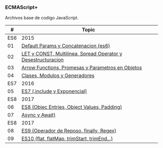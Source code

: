 ### ECMAScript+

Archivos base de codigo JavaScript.

| # | Topic |
| ------ | ------ |
| ES6 | 2015 |
| 01 | [Default Params y Concatenacion (es6)](https://github.com/AdrianLovo/Apuntes_ECMAScript-6-/blob/master/01-DefaultParamsYConcatenacion.js) |
| 02 | [LET y CONST, Multilinea, Spread Operator y Desestructuracion](https://github.com/AdrianLovo/Apuntes_ECMAScript-6-/blob/master/02-LetConst,Multilinea,SpreadOperatorYDestructuracion.js) |
| 03 | [Arrow Functions, Promesas y Parametros en Objetos](https://github.com/AdrianLovo/Apuntes_ECMAScript-6-/blob/master/03-ArrowFunctions,PromesasYParametrosEnObjetos.js) |
| 04 | [Clases, Modulos y Generadores](https://github.com/AdrianLovo/Apuntes_ECMAScript-6-/blob/master/04-Clases,ModulosYGeneradores.js) |
| ES7 | 2016 |
| 05 | [ES7 (.include y Exponencial)](https://github.com/AdrianLovo/Apuntes_ECMAScript-6-/blob/master/05-ES7.js) |
| ES8 | 2017 |
| 06 | [ES8 (Objec Entries, Object Values, Padding)](https://github.com/AdrianLovo/Apuntes_ECMAScript-6-/blob/master/06-ES8.js) |
| 07 | [Async y Await)](https://github.com/AdrianLovo/Apuntes_ECMAScript-6-/blob/master/07-AsyncAwait.js) |
| ES8 | 2017 |
| 08 | [ES9 (Operador de Reposo, finally, Regex)](https://github.com/AdrianLovo/Apuntes_ECMAScript-6-/blob/master/08-ES9.js) |
| 09 | [ES10 (flat, flatMap, trimStart, trimEnd...)](https://github.com/AdrianLovo/Apuntes_ECMAScript-6-/blob/master/09-ES10.js) |



